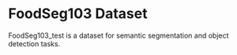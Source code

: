 # FoodSeg103 Dataset

FoodSeg103_test is a dataset for semantic segmentation and object detection tasks.